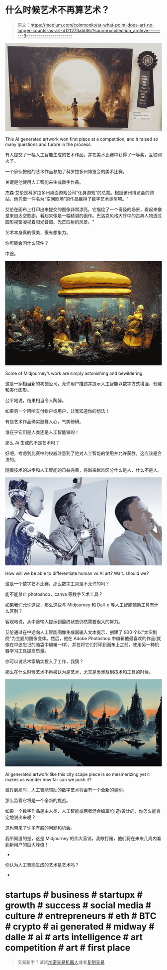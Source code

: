 # 什么时候艺术不再算艺术？

> 原文：<https://medium.com/coinmonks/at-what-point-does-art-no-longer-counts-as-art-d12f273ab08c?source=collection_archive---------9----------------------->

![](img/3bf307d3268863120937ce7289b0db6e.png)

This AI generated artwork won first place at a competition, and it raised so many questions and furore in the process.

有人提交了一幅人工智能生成的艺术作品，并在美术比赛中获得了一等奖，互联网火了。

一个家伙把他的艺术作品参加了科罗拉多州博览会的美术比赛。

关键是他使用人工智能来生成数字作品。

杰森·艾伦是科罗拉多州桌面游戏公司“化身游戏”的总裁。根据该州博览会的网站，他凭借一件名为“空间剧场”的作品赢得了数字艺术类奖项。"

艾伦在画布上打印出来提交的图像非常漂亮。它描绘了一个奇怪的场景，看起来像是来自太空歌剧，看起来像是一幅精湛的画作。巴洛克风格大厅中的古典人物透过圆形视窗凝视着阳光普照、光芒四射的风景。"

艺术本身真的很美，很有想象力。

你可能会问什么软件？

中途。

![](img/3875fc56cc08691f64cc5a62c937e8af.png)

Some of Midjourney’s work are simply astonishing and bewildering.

这是一家相当新的初创公司，允许用户描述并提示人工智能以数字方式增强、创建和美化图形。

公平地说，结果相当令人陶醉。

如果另一个阿哈支付帐户或用户，让我知道你的想法！

有些艺术作品确实鼓舞人心，气势磅礴。

谁在乎它们是人类还是人工智能做的！

那么 Ai 生成的不是艺术吗？

好吧，考虑到比赛中的权威注意到了他对人工智能的使用并允许获胜，这应该是合法的。

随着技术的进步和人工智能的日益完善，将越来越难区分什么是人，什么不是人。

![](img/c7c8210389f81ce7f3c0444318c08fc0.png)

How will we be able to differentiate human vs AI art? Wait..should we?

这是一个数字艺术比赛，那么数字工具是不允许的吗？

能不能禁止 photoshop，canva 等数字艺术工具？

如果我们允许这些，那么这些与 Midjourney 和 Dall-e 等人工智能辅助工具有什么区别？

客观地说，从中途输入提示到最终状态仍然需要很大的努力。

艾伦通过在中途向人工智能图像生成器输入文本提示，创建了 900 个以“太空剧院”为主题的图像变体。然后，他在 Adobe Photoshop 中编辑他最喜欢的作品(就像在中途忘记的脑袋中编辑一样)，并在将它们打印到画布上之前，使用另一种机器学习工具提高质量。

你可以说艺术家确实投入了工作，我猜？

那么在什么时候艺术不再被认为是艺术，尤其是当涉及到技术和工具的时候。

![](img/a5bb5d55ae83b7dff2aaa65c6efcacfa.png)

Ai generated artwork like this city scape piece is so mesmerizing yet it makes us wonder how far can we push it?

或许到那时，人工智能辅助的数字艺术将会有一个全新的类别。

那么监管它将是一个全新的挑战。

如果一个数字作品是由人类、人工智能或两者混合编辑/创造/设计的，你怎么能肯定地说出来呢？

这也带来了许多有趣的问题和机会。

我所知道的是，这是 Midjourney 的伟大营销，我敢打赌，他们将在未来几周内看到新用户的巨大峰值！

-

你认为人工智能生成的艺术是艺术吗？

-

# startups # business # startupx # growth # success # social media # culture # entrepreneurs # eth # BTC # crypto # ai generated # midway # dalle # ai # arts intelligence # art competition # art # first place

> 交易新手？试试[加密交易机器人](/coinmonks/crypto-trading-bot-c2ffce8acb2a)或者[复制交易](/coinmonks/top-10-crypto-copy-trading-platforms-for-beginners-d0c37c7d698c)